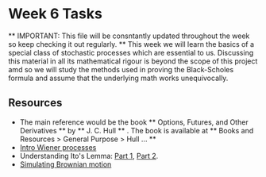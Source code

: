 # Week 6 Tasks
** IMPORTANT: This file will be consntantly updated throughout the week so keep checking it out regularly. ** 
This week we will learn the basics of a special class of stochastic processes which are essential to us. Discussing this material in all its mathematical rigour is beyond the scope of this project amd so
we will study the methods used in proving the Black-Scholes formula and assume that the underlying math works unequivocally.

## Resources
- The main reference would be the book ** Options, Futures, and Other Derivatives ** by ** J. C. Hull ** . The book is available at ** Books and Resources > General Purpose > Hull ... ** 
- [Intro Wiener processes](https://youtu.be/ld0rxwAJpkM)
- Understanding Ito's Lemma: [Part 1](https://youtu.be/WqYMCZ6nS4I), [Part 2](https://youtu.be/g6o2HiAn_FQ).
- [Simulating Brownian motion](https://youtu.be/hqSnruUe3tA)
